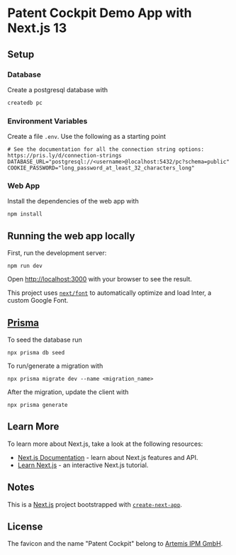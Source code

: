 # Patent Cockpit Demo App with Next.js 13

## Setup

### Database

Create a postgresql database with

```bash
createdb pc
```

### Environment Variables

Create a file `.env`. Use the following as a starting point

```
# See the documentation for all the connection string options: https://pris.ly/d/connection-strings
DATABASE_URL="postgresql://<username>@localhost:5432/pc?schema=public"
COOKIE_PASSWORD="long_password_at_least_32_characters_long"
```

### Web App

Install the dependencies of the web app with
```
npm install
```

## Running the web app locally

First, run the development server:

```
npm run dev
```

Open [http://localhost:3000](http://localhost:3000) with your browser to see the result.

This project uses [`next/font`](https://nextjs.org/docs/basic-features/font-optimization) to automatically optimize and load Inter, a custom Google Font.

## [Prisma](prisma.io)

To seed the database run
```
npx prisma db seed
```

To run/generate a migration with

```
npx prisma migrate dev --name <migration_name>
```

After the migration, update the client with

```
npx prisma generate
```


## Learn More

To learn more about Next.js, take a look at the following resources:

- [Next.js Documentation](https://nextjs.org/docs) - learn about Next.js features and API.
- [Learn Next.js](https://nextjs.org/learn) - an interactive Next.js tutorial.


## Notes

This is a [Next.js](https://nextjs.org/) project bootstrapped with [`create-next-app`](https://github.com/vercel/next.js/tree/canary/packages/create-next-app).

## License

The favicon and the name "Patent Cockpit" belong to [Artemis IPM GmbH](https://artemis-ipm.com).
